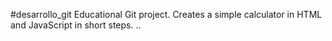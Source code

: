 #desarrollo_git
Educational Git project. Creates a simple calculator in HTML and JavaScript in short steps.
..